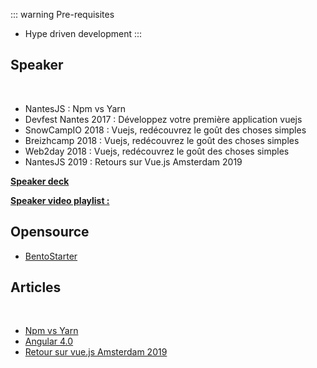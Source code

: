 ::: warning Pre-requisites
* Hype driven development
:::

## Speaker

<br />

* NantesJS : Npm vs Yarn 
* Devfest Nantes 2017 : Développez votre première application vuejs
* SnowCampIO 2018 : Vuejs, redécouvrez le goût des choses simples
* Breizhcamp 2018 : Vuejs, redécouvrez le goût des choses simples
* Web2day 2018 : Vuejs, redécouvrez le goût des choses simples 
* NantesJS 2019 : Retours sur Vue.js Amsterdam 2019

[**Speaker deck**](https://speakerdeck.com/franckabgrall)

[**Speaker video playlist :**](https://www.youtube.com/playlist?list=PL_LuVBWbZOItnuoJw5SOIq9QKldsTM1HP)

## Opensource

* [BentoStarter](https://github.com/kefranabg/bento-starter)

## Articles

<br />

* [Npm vs Yarn](https://blog.zenika.com/2017/03/28/angular-4-0/)
* [Angular 4.0](https://blog.zenika.com/2017/03/13/npm-vs-yarn/)
* [Retour sur vue.js Amsterdam 2019](https://blog.zenika.com/2019/03/18/retour-sur-vue-js-amsterdam-2019/)
